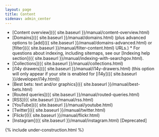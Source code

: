 ```yaml
---
layout: page
title: Content
sidenav: admin_center
---
```

* [Content overview]({{ site.baseurl }}/manual/content-overview.html)
* [Domains]({{ site.baseurl }}/manual/domains.html) (plus advanced options to [add]({{ site.baseurl }}/manual/domains-advanced.html) or [filter]({{ site.baseurl }}/manual/filter-content.html) URLs.)
  \* For questions about indexing, including sitemaps, see our [Indexing help section]({{ site.baseurl }}/manual/indexing-with-searchgov.html).<br>
* [Collections]({{ site.baseurl }}/manual/collections.html)
* [i14y drawers]({{ site.baseurl }}/manual/i14y-drawers.html) (this option will only appear if your site is enabled for [i14y]({{ site.baseurl }}/developer/i14y.html))
* [Best bets: text and/or graphics]({{ site.baseurl }}/manual/best-bets.html)
* [Routed queries]({{ site.baseurl }}/manual/routed-queries.html)
* [RSS]({{ site.baseurl }}/manual/rss.html)
* [YouTube]({{ site.baseurl }}/manual/youtube.html)
* [Twitter]({{ site.baseurl }}/manual/twitter.html)
* [Flickr]({{ site.baseurl }}/manual/flickr.html)
* [Instagram]({{ site.baseurl }}/manual/instagram.html) [Deprecated]

{% include under-construction.html %}
